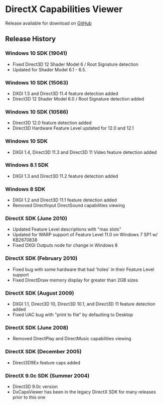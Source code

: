 # DirectX Capabilities Viewer

Release available for download on [GitHub](https://github.com/walbourn/dxcapsviewer/releases)

## Release History

### Windows 10 SDK (19041)
* Fixed Direct3D 12 Shader Model 6 / Root Signature detection
* Updated for Shader Model 6.1 - 6.5.

### Windows 10 SDK (15063)
* DXGI 1.5 and Direct3D 11.4 feature detection added
* Direct3D 12 Shader Model 6.0 / Root Signature detection added

### Windows 10 SDK (10586)
* Direct3D 12.0 feature detection added
* Direct3D Hardware Feature Level updated for 12.0 and 12.1

### Windows 10 SDK
* DXGI 1.4, Direct3D 11.3 and Direct3D 11 Video feature detection added

### Windows 8.1 SDK
* DXGI 1.3 and Direct3D 11.2 feature detection added

### Windows 8 SDK
* DXGI 1.2 and Direct3D 11.1 feature detection added
* Removed DirectInput DirectSound capabilities viewing

### DirectX SDK (June 2010)
* Updated Feature Level descriptions with "max slots"
* Updated for WARP support of Feature Level 11.0 on Windows 7 SP1 w/ KB2670838
* Fixed DXGI Outputs node for change in Windows 8

### DirectX SDK (February 2010)
* Fixed bug with some hardware that had 'holes' in their Feature Level support
* Fixed DirectDraw memory display for greater than 2GB sizes

### DirectX SDK (August 2009)
* DXGI 1.1, Direct3D 10, Direct3D 10.1, and Direct3D 11 feature detection added
* Fixed UAC bug with "print to file" by defaulting to Desktop

### DirectX SDK (June 2008)
* Removed DirectPlay and DirectMusic capabilities viewing

### DirectX SDK (December 2005)
* Direct3D9Ex feature caps added

### DirectX 9.0c SDK (Summer 2004)
* Direct3D 9.0c version
* DxCapsViewer has been in the legacy DirectX SDK for many releases prior to this one